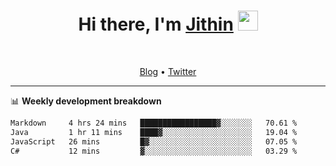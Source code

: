 <h1 align="center">Hi there, I'm <a href="https://jithset.github.io/" target="_blank">Jithin</a> <img
src="https://github.com/blackcater/blackcater/raw/main/images/Hi.gif" height="32" /></h1>

<br />

<p align="center">
  <a href="https://jithset.github.io">Blog</a> •
  <a href="https://twitter.com/jithset">Twitter</a>
</p>

---

📊 **Weekly development breakdown**

<!--START_SECTION:waka-->

```txt
Markdown     4 hrs 24 mins   █████████████████▓░░░░░░░   70.61 %
Java         1 hr 11 mins    ████▓░░░░░░░░░░░░░░░░░░░░   19.04 %
JavaScript   26 mins         █▓░░░░░░░░░░░░░░░░░░░░░░░   07.05 %
C#           12 mins         ▓░░░░░░░░░░░░░░░░░░░░░░░░   03.29 %
```

<!--END_SECTION:waka-->

